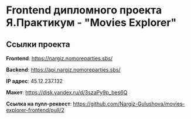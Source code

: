 # Frontend дипломного проекта Я.Практикум - "Movies Explorer"

## Ссылки проекта
**Frontend**: https://nargiz.nomoreparties.sbs/

**Backend**: https://api.nargiz.nomoreparties.sbs/

**IP адрес**: 45.12.237.132

**Макет**: https://disk.yandex.ru/d/3szaPy9p_bes6Q

**Ссылка на пулл-реквест**: https://github.com/Nargiz-Gulushova/movies-explorer-frontend/pull/2
